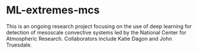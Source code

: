 # ML-extremes-mcs

This is an ongoing research project focusing on the use of deep learning for detection of mesoscale convective systems led by the National Center for Atmospheric Research. Collaborators include Katie Dagon and John Truesdale.

